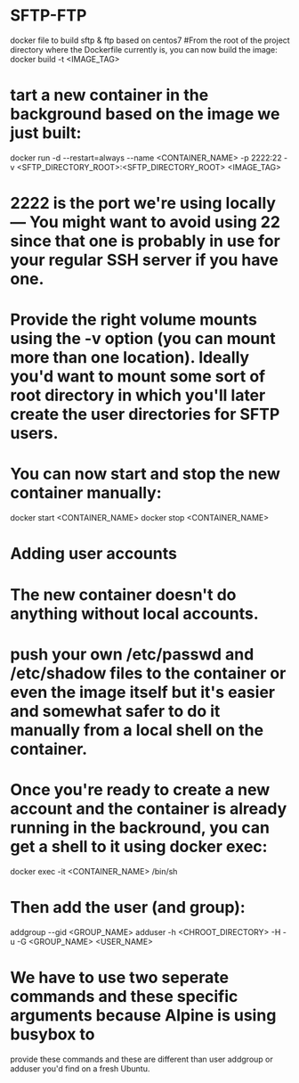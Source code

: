 # SFTP-FTP
docker file to build sftp &amp; ftp based on centos7
#From the root of the project directory where the Dockerfile currently is, you can now build the image:
docker build -t <IMAGE_TAG> 
# tart a new container in the background based on the image we just built: 
docker run -d --restart=always --name <CONTAINER_NAME> -p 2222:22 -v <SFTP_DIRECTORY_ROOT>:<SFTP_DIRECTORY_ROOT> <IMAGE_TAG>
# 2222 is the port we're using locally — You might want to avoid using 22 since that one is probably in use for your regular SSH server if you have one.
# Provide the right volume mounts using the -v option (you can mount more than one location). Ideally you'd want to mount some sort of root directory in which you'll later create the user directories for SFTP users.
# You can now start and stop the new container manually:
docker start <CONTAINER_NAME>
docker stop <CONTAINER_NAME>
# Adding user accounts
# The new container doesn't do anything without local accounts.
# push your own /etc/passwd and /etc/shadow files to the container or even the image itself but it's easier and somewhat safer to do it manually from a local shell on the container.
# Once you're ready to create a new account and the container is already running in the backround, you can get a shell to it using docker exec:
docker exec -it <CONTAINER_NAME> /bin/sh
# Then add the user (and group):
addgroup --gid <GID> <GROUP_NAME>
adduser -h <CHROOT_DIRECTORY> -H -u <UID> -G <GROUP_NAME> <USER_NAME>
# We have to use two seperate commands and these specific arguments because Alpine is using busybox to 
provide these commands and these are different than user addgroup or adduser you'd find on a fresh Ubuntu.

